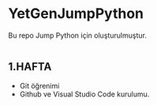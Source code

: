 # YetGenJumpPython
Bu repo Jump Python için oluşturulmuştur.

<img scr="https://yetkingencler.com/wp-content/uploads/2021/07/yetgen-beyaz-e1626884322969-200x74.png">

## 1.HAFTA
- Git öğrenimi
- Github ve Visual Studio Code kurulumu.

